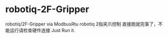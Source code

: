 # robotiq-2F-Gripper
robotiq/2F-Gripper via ModbusRtu robotiq 2指夹爪控制
直接跑就完事了，不能运行请检查硬件连接
Just Run it.
